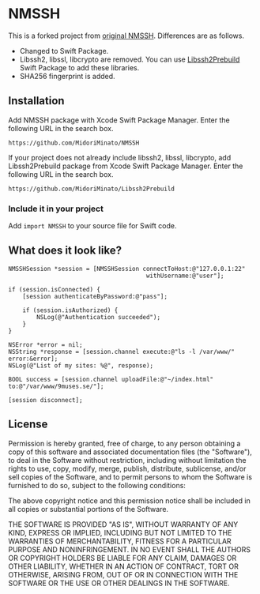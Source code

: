 # NMSSH

This is a forked project from [original NMSSH](https://github.com/NMSSH/NMSSH). Differences are as follows.

* Changed to Swift Package.
* Libssh2, libssl, libcrypto are removed. You can use [Libssh2Prebuild](https://github.com/MidoriMinato/Libssh2Prebuild) Swift Package to add these libraries.
* SHA256 fingerprint is added.

## Installation

Add NMSSH package with Xcode Swift Package Manager. Enter the following URL in the search box.

`https://github.com/MidoriMinato/NMSSH`

If your project does not already include libssh2, libssl, libcrypto, add Libssh2Prebuild package from Xcode Swift Package Manager. Enter the following URL in the search box.

`https://github.com/MidoriMinato/Libssh2Prebuild`

### Include it in your project

Add `import NMSSH` to your source file for Swift code.

## What does it look like?

```objc
NMSSHSession *session = [NMSSHSession connectToHost:@"127.0.0.1:22"
                                       withUsername:@"user"];

if (session.isConnected) {
    [session authenticateByPassword:@"pass"];

    if (session.isAuthorized) {
        NSLog(@"Authentication succeeded");
    }
}
    
NSError *error = nil;
NSString *response = [session.channel execute:@"ls -l /var/www/" error:&error];
NSLog(@"List of my sites: %@", response);
    
BOOL success = [session.channel uploadFile:@"~/index.html" to:@"/var/www/9muses.se/"];

[session disconnect];
```

## License

Permission is hereby granted, free of charge, to any person obtaining a copy of this software and associated documentation files (the "Software"), to deal in the Software without restriction, including without limitation the rights to use, copy, modify, merge, publish, distribute, sublicense, and/or sell copies of the Software, and to permit persons to whom the Software is furnished to do so, subject to the following conditions:

The above copyright notice and this permission notice shall be included in all copies or substantial portions of the Software.

THE SOFTWARE IS PROVIDED "AS IS", WITHOUT WARRANTY OF ANY KIND, EXPRESS OR IMPLIED, INCLUDING BUT NOT LIMITED TO THE WARRANTIES OF MERCHANTABILITY, FITNESS FOR A PARTICULAR PURPOSE AND NONINFRINGEMENT. IN NO EVENT SHALL THE AUTHORS OR COPYRIGHT HOLDERS BE LIABLE FOR ANY CLAIM, DAMAGES OR OTHER LIABILITY, WHETHER IN AN ACTION OF CONTRACT, TORT OR OTHERWISE, ARISING FROM, OUT OF OR IN CONNECTION WITH THE SOFTWARE OR THE USE OR OTHER DEALINGS IN THE SOFTWARE.
